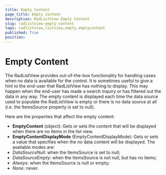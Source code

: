 ```yaml
---
title: Empty Content
page_title: Empty Content
description: RadListView Empty Content
slug: radlistview-empty-content
tags: radlistview,listview,empty,emptycontent
published: True
position: 
---
```


# Empty Content

The RadListView provides out-of-the-box functionality for handling cases when no data is available for the control.
It is sometimes useful to give a hint to the end-user that RadListView has nothing to display. This may happen when the end-user has made a search inquiry or has filtered out the data in any way. The empty content is displayed each time the data source used to populate the RadListView is empty or there is no data source at all (i.e. the ItemsSource property is set to null).

Here are the properties that affect the empty content:

* **EmptyContent** (object): Gets or sets the content that will be displayed when there are no items in the list view.
* **EmptyContentDisplayMode** (EmptyContentDisplayMode): Gets or sets a value that specifies when the no data content will be displayed. The available modes are:
 * *DataSourceNull*: when the ItemsSource is set to null;
 * *DataSourceEmpty*: when the ItemsSource is not null, but has no items;
 * *Always*: when the ItemsSource is null or empty;
 * *None*: never.